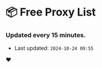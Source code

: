 # :package: Free Proxy List
### Updated every 15 minutes.

- Last updated: `2024-10-24 09:55`

:heart:
